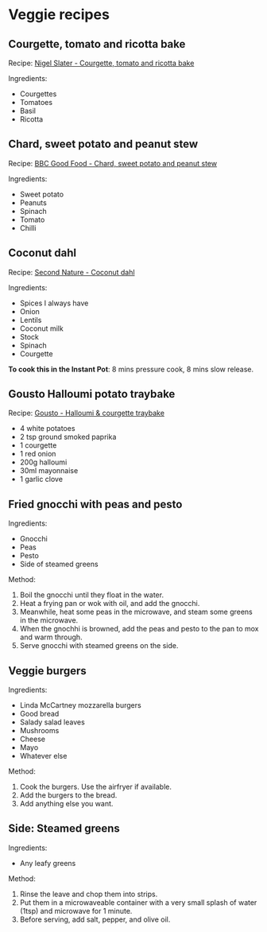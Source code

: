 # Veggie recipes

## Courgette, tomato and ricotta bake
Recipe: [Nigel Slater - Courgette, tomato and ricotta bake](https://amp.theguardian.com/lifeandstyle/2009/aug/16/nigel-slater-courgette) 

Ingredients:

- Courgettes
- Tomatoes
- Basil
- Ricotta

## Chard, sweet potato and peanut stew

Recipe: [BBC Good Food - Chard, sweet potato and peanut stew](https://www.bbcgoodfood.com/recipes/chard-sweet-potato-peanut-stew)

Ingredients:

- Sweet potato
- Peanuts
- Spinach
- Tomato
- Chilli

## Coconut dahl

Recipe: [Second Nature - Coconut dahl](https://www.secondnature.io/guides/recipes/vegetarian-vegan/coconut-dahl)

Ingredients:

- Spices I always have
- Onion
- Lentils
- Coconut milk
- Stock
- Spinach
- Courgette

**To cook this in the Instant Pot**: 8 mins pressure cook, 8 mins slow release.

## Gousto Halloumi potato traybake

Recipe: [Gousto - Halloumi & courgette traybake](https://www.gousto.co.uk/cookbook/recipes/halloumi-courgette-tray-bake)

- 4 white potatoes
- 2 tsp ground smoked paprika
- 1 courgette
- 1 red onion
- 200g halloumi
- 30ml mayonnaise
- 1 garlic clove

## Fried gnocchi with peas and pesto

Ingredients:

- Gnocchi
- Peas
- Pesto
- Side of steamed greens

Method: 

1. Boil the gnocchi until they float in the water.
1. Heat a frying pan or wok with oil, and add the gnocchi. 
1. Meanwhile, heat some peas in the microwave, and steam some greens in the microwave.
1. When the gnochhi is browned, add the peas and pesto to the pan to mox and warm through. 
1. Serve gnocchi with steamed greens on the side. 

## Veggie burgers

Ingredients: 

- Linda McCartney mozzarella burgers
- Good bread
- Salady salad leaves
- Mushrooms
- Cheese
- Mayo 
- Whatever else

Method: 

1. Cook the burgers. Use the airfryer if available.
1. Add the burgers to the bread.
1. Add anything else you want.

## Side: Steamed greens

Ingredients: 

- Any leafy greens

Method:

1. Rinse the leave and chop them into strips.
1. Put them in a microwaveable container with a very small splash of water (1tsp) and microwave for 1 minute.
1. Before serving, add salt, pepper, and olive oil.

